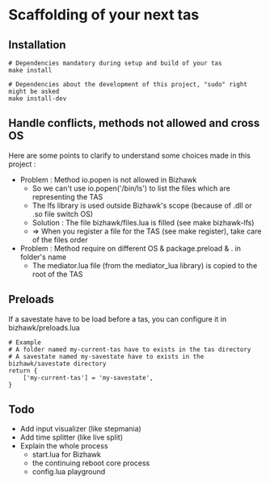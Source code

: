 # Scaffolding of your next tas

## Installation

    # Dependencies mandatory during setup and build of your tas
    make install
    
    # Dependencies about the development of this project, "sudo" right might be asked
    make install-dev

## Handle conflicts, methods not allowed and cross OS

Here are some points to clarify to understand some choices made in this project :

* Problem : Method io.popen is not allowed in Bizhawk
    * So we can't use io.popen('/bin/ls') to list the files which are representing the TAS
    * The lfs library is used outside Bizhawk's scope (because of .dll or .so file switch OS)
    * Solution : The file bizhawk/files.lua is filled (see make bizhawk-lfs)
    * => When you register a file for the TAS (see make register), take care of the files order
* Problem : Method require on different OS & package.preload & . in folder's name
    * The mediator.lua file (from the mediator_lua library) is copied to the root of the TAS

## Preloads

If a savestate have to be load before a tas, you can configure it in bizhawk/preloads.lua

    # Example
    # A folder named my-current-tas have to exists in the tas directory
    # A savestate named my-savestate have to exists in the bizhawk/savestate directory
    return {
        ['my-current-tas'] = 'my-savestate',
    }

## Todo

* Add input visualizer (like stepmania)
* Add time splitter (like live split)
* Explain the whole process
  * start.lua for Bizhawk
  * the continuing reboot core process
  * config.lua playground
